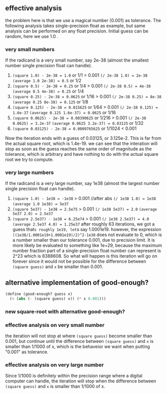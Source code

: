 ## effective analysis
the problem here is that we use a magical number (0.001) as tolerance. The following analysis takes single-precision float as example, but same analysis can be performed on any float precision. Initial guess can be random, here we use 1.0 .
### very small numbers
If the radicand is a very small number, say 2e-38 (almost the smallest number single precision float can handle).
1. `(square 1.0) - 2e-38 = 1.0` or 1/1 > 0.001
  `(/ 2e-38 1.0) = 2e-38`
  `(average 1.0 2e-38) = 0.5` or 1/2
1. `(square 0.5) - 2e-38 = 0.25` or 1/4 > 0.001
  `(/ 2e-38 0.5) = 4e-38`
  `(average 0.5 4e-38) = 0.25` or 1/4
1. `(square 0.25) - 2e-38 = 0.0625` or 1/16 > 0.001
   `(/ 2e-38 0.25) = 8e-38`
   `(average 0.25 8e-38) = 0.125` or 1/8
1. `(square 0.125) - 2e-38 = 0.015625` or 1/64 > 0.001
  `(/ 2e-38 0.125) = 1.6e-37`
  `(average 0.125 1.6e-37) = 0.0625` or 1/16
1. `(square 0.0625) - 2e-38 = 0.00390625` or 1/216 > 0.001
   `(/ 2e-38 0.0625) = 3.2e-37`
   `(average 0.0625 3.2e-37) = 0.03125` or 1/32
1. `(square 0.03125) - 2e-38 = 0.0009765625` or 1/1024 < 0.001

Now the iteration ends with a guess of 0.03125, or 3.125e-2. This is far from the actual square root, which is 1.4e-19. we can see that the interation will stop as soon as the guess reaches the same order of magnitude as the tolerance, which is arbitrary and have nothing to do with the actual square root we try to compute.
### very large numbers
If the radicand is a very large number, say 1e38 (almost the largest number single precision float can handle). 
1. `(square 1.0) - 1e38 = -1e38` > 0.001 //after abs
  `(/ 1e38 1.0) = 1e38`
  `(average 1.0 1e38) = 5e37` 
1. `(square 5e37) - 1e38 = 2.5e75` > 0.001
  `(/ 1e38 5e37) = 2.0`
  `(average 5e37 2.0) = 2.5e37` 
1. `(square 2.5e37) - 1e38 = 6.25e74` > 0.001
  `(/ 1e38 2.5e37) = 4.0`
  `(average 2.5e37 4.0) = 1.25e37` 
after roughly 63 iterations, we got a guess that`s roughly 1e19, let`s say 1.0001e19. however, the expression `((1e38/1.0001e19+1.0001e19)/2)^2-1e38` does not evaluate to 0, which is a number smaller than our tolerance 0.001, due to precision limit. It is more likely be evaluated to something like 1e+29, because the maximum number fraction part of a single-precision float number can represent is 2^23 which is 8388608. So what will happen is this iteration will go on forever since it would not be possible for the difference between `(square guess)` and `x` be smaller than 0.001.

## alternative implementation of good-enough?
```scheme
(define (good-enough? guess x)
  (< (abs (- (square guess) x)) (* x 0.001)))
```
### new square-root with alternative good-enough?
### effective analysis on very small number
the iteration will not stop at where `(square guess)` become smaller than 0.001, but continue until the difference between `(square guess)` and `x` is smaller than 1/1000 of x, which is the behaveior we want when putting "0.001" as tolerance.
### effective analysis on very large number
Since 1/1000 is definitely within the precision range where a digital computer can handle, the iteration will stop when the difference between `(square guess)` and `x` is smaller than 1/1000 of x. 


